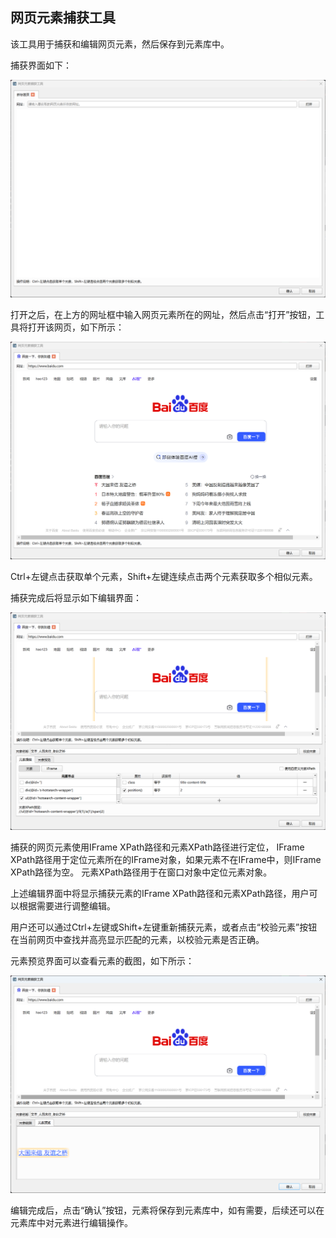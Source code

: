 ## 网页元素捕获工具

该工具用于捕获和编辑网页元素，然后保存到元素库中。

捕获界面如下：

![捕获元素界面](web_element_capture_tool_start.png)

打开之后，在上方的网址框中输入网页元素所在的网址，然后点击“打开”按钮，工具将打开该网页，如下所示：

![web_element_capture_tool_open_url.png](web_element_capture_tool_open_url.png)

Ctrl+左键点击获取单个元素，Shift+左键连续点击两个元素获取多个相似元素。

捕获完成后将显示如下编辑界面：

![元素编辑界面](web_element_capture_tool_edit_element.png)

捕获的网页元素使用IFrame XPath路径和元素XPath路径进行定位， 
IFrame XPath路径用于定位元素所在的IFrame对象，如果元素不在IFrame中，则IFrame XPath路径为空。
元素XPath路径用于在窗口对象中定位元素对象。

上述编辑界面中将显示捕获元素的IFrame XPath路径和元素XPath路径，用户可以根据需要进行调整编辑。

用户还可以通过Ctrl+左键或Shift+左键重新捕获元素，或者点击“校验元素”按钮在当前网页中查找并高亮显示匹配的元素，以校验元素是否正确。

元素预览界面可以查看元素的截图，如下所示：

![元素预览界面](web_element_capture_tool_preview_element.png)

编辑完成后，点击“确认”按钮，元素将保存到元素库中，如有需要，后续还可以在元素库中对元素进行编辑操作。